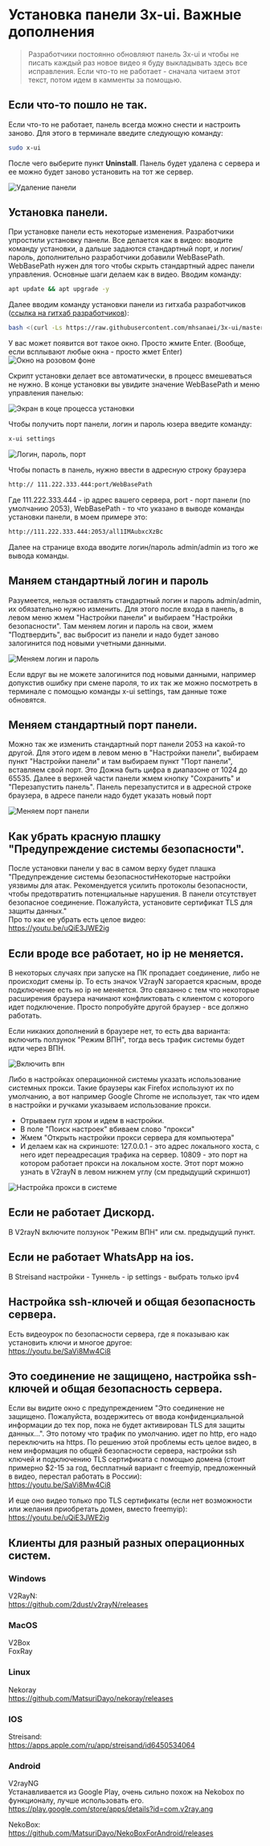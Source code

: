 # Установка панели 3x-ui. Важные дополнения 
>Разработчики постоянно обновляют панель 3x-ui и чтобы не писать каждый раз новое видео я буду выкладывать здесь все исправления. Если что-то не работает - сначала читаем этот текст, потом идем в камменты за помощью.

## Если что-то пошло не так.
Если что-то не работает, панель всегда можно снести и настроить заново. Для этого в терминале введите следующую команду:
```sh
sudo x-ui
```
После чего выберите пункт **Uninstall**. Панель будет удалена с сервера и ее можно будет заново установить на тот же сервер.

![Удаление панели](https://raw.githubusercontent.com/ServerTechnologies/youtube-instructions/refs/heads/main/screenshots/3x-ui/unistal.jpg)

## Установка панели.
При установке панели есть некоторые изменения. Разработчики упростили установку панели. Все делается как в видео: вводите команду установки, а дальше задаются стандартный порт, и логин/пароль, дополнительно разработчики добавили WebBasePath.
WebBasePath нужен для того чтобы скрыть стандартный адрес панели управления. Основные шаги делаем как в видео. Вводим команду:
```sh
apt update && apt upgrade -y
```
Далее вводим команду установки панели из гитхаба разработчиков ([ссылка на гитхаб разработчиков](https://github.com/MHSanaei/3x-ui?ysclid=lstfiw45v6910325792)):
```sh
bash <(curl -Ls https://raw.githubusercontent.com/mhsanaei/3x-ui/master/install.sh)
```
У вас может появится вот такое окно. Просто жмите Enter. (Вообще, если всплывают любые окна - просто жмет Enter)
![Окно на розовом фоне](https://raw.githubusercontent.com/ServerTechnologies/youtube-instructions/refs/heads/main/screenshots/3x-ui/pink-display.jpg)

Скрипт установки делает все автоматически, в процесс вмешеваться не нужно. В конце установки вы увидите значение WebBasePath и меню управления панелью:

![Экран в коце процесса установки](https://raw.githubusercontent.com/ServerTechnologies/youtube-instructions/refs/heads/main/screenshots/3x-ui/end-of-install.png)

Чтобы получить порт панели, логин и пароль юзера введите команду:

```sh
x-ui settings
```
![Логин, пароль, порт](https://raw.githubusercontent.com/ServerTechnologies/youtube-instructions/refs/heads/main/screenshots/3x-ui/x-ui-settings.png)


Чтобы попасть в панель, нужно ввести в адресную строку браузера
 ```sh
http:// 111.222.333.444:port/WebBasePath
```

Где 111.222.333.444 - ip адрес вашего сервера, port - порт панели (по умолчанию 2053), WebBasePath - то что указано в выводе команды установки панели, в моем примере это:
```sh
http://111.222.333.444:2053/all1IMAubxcXzBc
```
Далее на странице входа вводите логин/пароль admin/admin из того же вывода команды.

## Маняем стандартный логин и пароль
Разумеется, нельзя оставлять стандартный логин и пароль admin/admin, их обязательно нужно изменить. Для этого после входа в панель, в левом меню жмем "Настройки панели" и выбираем "Настройки безопасности".
Там меняем логин и пароль на свои, жмем "Подтвердить", вас выбросит из панели и надо будет заново залогинится под новыми  учетными данными.

![Меняем логин и пароль](https://raw.githubusercontent.com/ServerTechnologies/youtube-instructions/refs/heads/main/screenshots/3x-ui/security-settings.png)

Если вдруг вы не можете залогинится под новыми данными, например допукстив ошибку при смене пароля, то их так же можно посмотреть в терминале с помощью команды x-ui settings, там данные тоже обновятся.
## Меняем стандартный порт панели.
Можно так же изменить стандартный порт панели 2053 на какой-то другой. Для этого идем в левом меню в "Настройки панели", выбираем пункт "Настройки панели" и там выбираем пункт "Порт панели", вставляем свой порт. Это
Дожна быть цифра в диапазоне от 1024 до 65535. Далее в верхней части панели жмем кнопку "Сохранить" и "Перезапустить панель". Панель перезапустится и в адресной строке браузера, в адресе панели надо будет указать новый порт

![Меняем порт панели](https://raw.githubusercontent.com/ServerTechnologies/youtube-instructions/refs/heads/main/screenshots/3x-ui/pannel-port.png)

## Как убрать красную плашку "Предупреждение системы безопасности".
После установки панели у вас в самом верху будет плашка "Предупреждение системы безопасностиНекоторые настройки уязвимы для атак. Рекомендуется усилить протоколы безопасности, чтобы предотвратить потенциальные нарушения. В панели отсутствует безопасное соединение. Пожалуйста, установите сертификат TLS для защиты данных."\
Про то как ее убрать есть целое видео:\
https://youtu.be/uQiE3JWE2ig

## Если вроде все работает, но ip не меняется.
В некоторых случаях при запуске на ПК пропадает соединение, либо не происходит смены ip. То есть значок V2rayN загорается красным, вроде подключение есть но ip не меняется. Это связанно с тем что некоторые расширения браузера начинают конфликтовать с клиентом с которого идет подключение. Просто попробуйте другой браузер - все должно работать.

Если никаких дополнений в браузере нет, то есть два варианта: включить ползунок "Режим ВПН", тогда весь трафик системы будет идти через ВПН.

![Включить впн](https://raw.githubusercontent.com/ServerTechnologies/youtube-instructions/refs/heads/main/screenshots/3x-ui/vpn-mode.jpg)

Либо в настройках операционной системы указать использование системных прокси. Такие браузеры как Firefox используют их по умолчанию, а вот например Google Chrome не использует, так что идем в настройки и ручками указываем использование прокси.
- Отрываем гугл хром и идем в настройки.
- В поле "Поиск настроек" вбиваем слово "прокси"
- Жмем "Открыть настройки прокси сервера для компьютера"
- И делаем как на скриншоте: 127.0.0.1 - это адрес локального хоста, с него идет переадресация трафика на сервер. 10809 - это порт на котором работает прокси на локальном хосте. Этот порт можно узнать в V2rayN в левом нижнем углу (см предыдущий скриншот)

![Настройка прокси в системе](https://raw.githubusercontent.com/ServerTechnologies/youtube-instructions/refs/heads/main/screenshots/3x-ui/proxy-settings.jpg)

## Если не работает Дискорд.
В V2rayN включите ползунок "Режим ВПН" или см. предыдущий пункт.

## Если не работает WhatsApp на ios.
В Streisand настройки - Туннель - ip settings - выбрать только ipv4

## Настройка ssh-ключей и общая безопасность сервера.
Есть видеоурок по безопасности сервера, где я показываю как установить ключи и многое другое:\
https://youtu.be/SaVi8Mw4Ci8

## Это соединение не защищено, настройка ssh-ключей и общая безопасность сервера.
Если вы видите окно с предупреждением "Это соединение не защищено. Пожалуйста, воздержитесь от ввода конфиденциальной информации до тех пор, пока не будет активирован TLS для защиты данных...". Это потому что трафик по умолчанию. идет по http, его надо переключить на https.
По решению этой проблемы есть целое видео, в нем информация по общей безопасности сервера, настройки ssh ключей и подключению TLS сертификата с помощью домена (стоит примерно $2-15 за год, бесплатный вариант с freemyip, предложенный в видео, перестал работать в России):\
https://youtu.be/SaVi8Mw4Ci8

И еще оно видео только про TLS сертификаты (если нет возможности или желания приобретать домен, вместо freemyip):\
https://youtu.be/uQiE3JWE2ig
## Клиенты для разный разных операционных систем.
### Windows
V2RayN:\
https://github.com/2dust/v2rayN/releases

### MacOS
V2Box\
FoxRay

### Linux
Nekoray\
https://github.com/MatsuriDayo/nekoray/releases

### IOS
Streisand:\
https://apps.apple.com/ru/app/streisand/id6450534064

### Android
V2rayNG\
Устанавливается из Google Play, очень сильно похож на Nekobox по функционалу, лучше использовать его.\
https://play.google.com/store/apps/details?id=com.v2ray.ang

NekoBox:\
https://github.com/MatsuriDayo/NekoBoxForAndroid/releases

